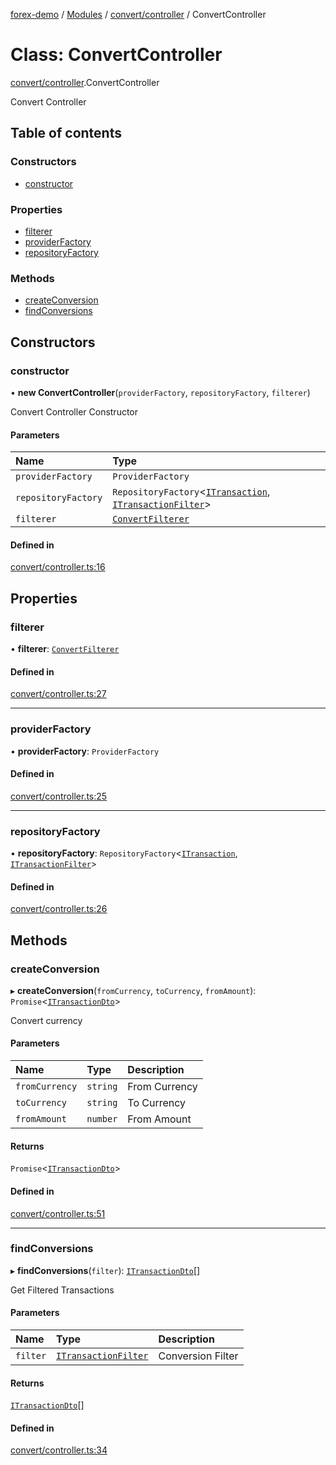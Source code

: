 [forex-demo](../README.md) / [Modules](../modules.md) / [convert/controller](../modules/convert_controller.md) / ConvertController

# Class: ConvertController

[convert/controller](../modules/convert_controller.md).ConvertController

Convert Controller

## Table of contents

### Constructors

- [constructor](convert_controller.ConvertController.md#constructor)

### Properties

- [filterer](convert_controller.ConvertController.md#filterer)
- [providerFactory](convert_controller.ConvertController.md#providerfactory)
- [repositoryFactory](convert_controller.ConvertController.md#repositoryfactory)

### Methods

- [createConversion](convert_controller.ConvertController.md#createconversion)
- [findConversions](convert_controller.ConvertController.md#findconversions)

## Constructors

### constructor

• **new ConvertController**(`providerFactory`, `repositoryFactory`, `filterer`)

Convert Controller Constructor

#### Parameters

| Name                | Type                                                                                                                                                           |
| :------------------ | :------------------------------------------------------------------------------------------------------------------------------------------------------------- |
| `providerFactory`   | `ProviderFactory`                                                                                                                                              |
| `repositoryFactory` | `RepositoryFactory`<[`ITransaction`](../interfaces/convert_model.ITransaction.md), [`ITransactionFilter`](../interfaces/convert_model.ITransactionFilter.md)\> |
| `filterer`          | [`ConvertFilterer`](convert_filterer.ConvertFilterer.md)                                                                                                       |

#### Defined in

[convert/controller.ts:16](https://github.com/suphero/forex-demo/blob/4b7f9d5/src/convert/controller.ts#L16)

## Properties

### filterer

• **filterer**: [`ConvertFilterer`](convert_filterer.ConvertFilterer.md)

#### Defined in

[convert/controller.ts:27](https://github.com/suphero/forex-demo/blob/4b7f9d5/src/convert/controller.ts#L27)

---

### providerFactory

• **providerFactory**: `ProviderFactory`

#### Defined in

[convert/controller.ts:25](https://github.com/suphero/forex-demo/blob/4b7f9d5/src/convert/controller.ts#L25)

---

### repositoryFactory

• **repositoryFactory**: `RepositoryFactory`<[`ITransaction`](../interfaces/convert_model.ITransaction.md), [`ITransactionFilter`](../interfaces/convert_model.ITransactionFilter.md)\>

#### Defined in

[convert/controller.ts:26](https://github.com/suphero/forex-demo/blob/4b7f9d5/src/convert/controller.ts#L26)

## Methods

### createConversion

▸ **createConversion**(`fromCurrency`, `toCurrency`, `fromAmount`): `Promise`<[`ITransactionDto`](../interfaces/convert_model.ITransactionDto.md)\>

Convert currency

#### Parameters

| Name           | Type     | Description   |
| :------------- | :------- | :------------ |
| `fromCurrency` | `string` | From Currency |
| `toCurrency`   | `string` | To Currency   |
| `fromAmount`   | `number` | From Amount   |

#### Returns

`Promise`<[`ITransactionDto`](../interfaces/convert_model.ITransactionDto.md)\>

#### Defined in

[convert/controller.ts:51](https://github.com/suphero/forex-demo/blob/4b7f9d5/src/convert/controller.ts#L51)

---

### findConversions

▸ **findConversions**(`filter`): [`ITransactionDto`](../interfaces/convert_model.ITransactionDto.md)[]

Get Filtered Transactions

#### Parameters

| Name     | Type                                                                      | Description       |
| :------- | :------------------------------------------------------------------------ | :---------------- |
| `filter` | [`ITransactionFilter`](../interfaces/convert_model.ITransactionFilter.md) | Conversion Filter |

#### Returns

[`ITransactionDto`](../interfaces/convert_model.ITransactionDto.md)[]

#### Defined in

[convert/controller.ts:34](https://github.com/suphero/forex-demo/blob/4b7f9d5/src/convert/controller.ts#L34)
